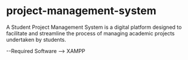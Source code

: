 # project-management-system
A Student Project Management System is a digital platform designed to facilitate and streamline the process of managing academic projects undertaken by students.

--Required Software --> XAMPP
